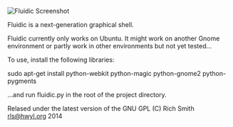 ![Fluidic Screenshot](https://raw.github.com/richsmith/fluidic/master/resources/screenshots/fluidic-screenshot-0.png)

Fluidic is a next-generation graphical shell.

Fluidic currently only works on Ubuntu. It might work on another Gnome environment or partly work in other environments but not yet tested...

To use, install the following libraries:

sudo apt-get install python-webkit python-magic python-gnome2 python-pygments

...and run fluidic.py in the root of the project directory.

Relased under the latest version of the GNU GPL
(C) Rich Smith rls@hwyl.org 2014

